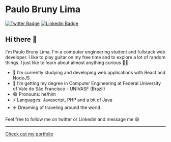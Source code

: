 # Paulo Bruny Lima 
[![Twitter Badge](https://img.shields.io/badge/-@PauloBruny-1ca0f1?style=flat-square&labelColor=1ca0f1&logo=twitter&logoColor=white&link=https://twitter.com/PauloBruny)](https://twitter.com/PauloBruny) [![Linkedin Badge](https://img.shields.io/badge/-PauloBruny-blue?style=flat-square&logo=Linkedin&logoColor=white&link=https://www.linkedin.com/in/paulobruny/)](https://www.linkedin.com/in/paulobruny/)

## Hi there 👋 
I'm Paulo Bruny Lima, I'm a computer engineering student and fullstack web developer. I like to play guitar on my free time and to explore a lot of random things. I just like to learn about almost anything curious 🤷‍♂️

- 🔭 I’m currently studying and developing web applications with React and NodeJS
- 🌱 I’m getting my degree in Computer Engineering at Federal University of Vale do São Francisco - UNIVASF (Brazil)
- 😄 Pronouns: he/him
- ⚡ Languages: Javascript, PHP and a bit of Java
- ✈️ Dreaming of traveling around the world

Feel free to follow me on twitter or Linkedin and message me 😃


---
[Check out my portfolio](https://paulobruny.vercel.app/)
